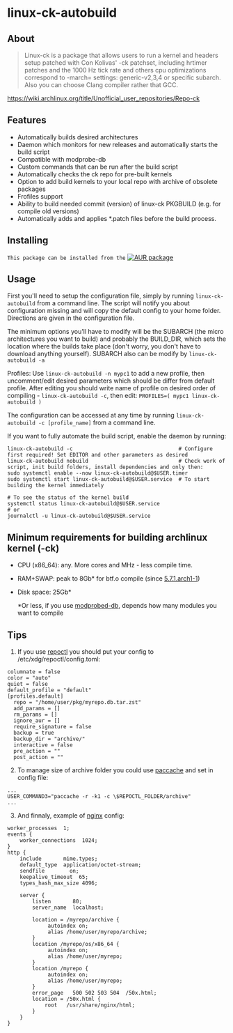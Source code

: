 # linux-ck-autobuild
## About
> Linux-ck is a package that allows users to run a kernel and headers setup patched with Con Kolivas' -ck patchset, including hrtimer patches and the 1000 Hz tick rate and others cpu optimizations correspond to -march= settings: generic-v2,3,4 or specific subarch. Also you can choose Clang compiler rather that GCC.

https://wiki.archlinux.org/title/Unofficial_user_repositories/Repo-ck

## Features

* Automatically builds desired architectures
* Daemon which monitors for new releases and automatically starts the build script
* Compatible with modprobe-db
* Custom commands that can be run after the build script
* Automatically checks the ck repo for pre-built kernels
* Option to add build kernels to your local repo with archive of obsolete packages
* Frofiles support
* Ability to build needed commit (version) of linux-ck PKGBUILD (e.g. for compile old versions)
* Automatically adds and applies *.patch files before the build process.

## Installing

``This package can be installed from the`` [![AUR package](https://repology.org/badge/version-for-repo/aur/linux-ck-autobuild.svg)](https://aur.archlinux.org/packages/linux-ck-autobuild)


## Usage
First you'll need to setup the configuration file, simply by running ``linux-ck-autobuild`` from a command line. The script will notify you about configuration missing and will copy the default config to your home folder. Directions are given in the configuration file.

The minimum options you'll have to modify will be the SUBARCH (the micro architectures you want to build) and probably the BUILD_DIR, which sets the location where the builds take place (don't worry, you don't have to download anything yourself). SUBARCH also can be modify by ``linux-ck-autobuild -a``

Profiles:
Use ``linux-ck-autobuild -n mypc1`` to add a new profile, then uncomment/edit desired parameters which should be differ from default profile. After editing you should write name of profile on desired order of compiling - ``linux-ck-autobuild -c``, then edit: ``PROFILES=( mypc1 linux-ck-autobuild )``

The configuration can be accessed at any time by running ``linux-ck-autobuild -c [profile_name]`` from a command line.

If you want to fully automate the build script, enable the daemon by running:
```
linux-ck-autobuild -c                                  # Configure first required! Set EDITOR and other parameters as desired
linux-ck-autobuild nobuild                             # Check work of script, init build folders, install dependencies and only then:
sudo systemctl enable --now linux-ck-autobuild@$USER.timer
sudo systemctl start linux-ck-autobuild@$USER.service  # To start building the kernel immediately

# To see the status of the kernel build
systemctl status linux-ck-autobuild@$USER.service
# or
journalctl -u linux-ck-autobuild@$USER.service
```
## Minimum requirements for building archlinux kernel (-ck)
* CPU (x86_64): any. More cores and MHz - less compile time.
* RAM+SWAP: peak to 8Gb* for btf.o compile (since [5.7.1.arch1-1](https://gitlab.archlinux.org/archlinux/packaging/packages/linux/-/commit/2db27e8ef8a6ca7c801082dcad3ad3ddf42c424d))
* Disk space: 25Gb*

  *Or less, if you use [modprobed-db](https://wiki.archlinux.org/title/Modprobed-db), depends how many modules you want to compile


## Tips
1. If you use [repoctl](https://github.com/cassava/repoctl) you should put your config to /etc/xdg/repoctl/config.toml:
```console
columnate = false
color = "auto"
quiet = false
default_profile = "default"
[profiles.default]
  repo = "/home/user/pkg/myrepo.db.tar.zst"
  add_params = []
  rm_params = []
  ignore_aur = []
  require_signature = false
  backup = true
  backup_dir = "archive/"
  interactive = false
  pre_action = ""
  post_action = ""
```

2. To manage size of archive folder you could use [paccache](https://man.archlinux.org/man/paccache.8) and set in config file:
```console
...
USER_COMMAND3="paccache -r -k1 -c \$REPOCTL_FOLDER/archive"
...
```

3. And finnaly, example of [nginx](https://archlinux.org/packages/extra/x86_64/nginx-mainline/) config:
```console
worker_processes  1;
events {
    worker_connections  1024;
}
http {
    include       mime.types;
    default_type  application/octet-stream;
    sendfile        on;
    keepalive_timeout  65;
    types_hash_max_size 4096;
    
    server {
        listen       80;
        server_name  localhost;

        location = /myrepo/archive {
             autoindex on;
             alias /home/user/myrepo/archive;
        }
        location /myrepo/os/x86_64 {
             autoindex on;
             alias /home/user/myrepo;
        }
        location /myrepo {
             autoindex on;
             alias /home/user/myrepo;
        }
        error_page   500 502 503 504  /50x.html;
        location = /50x.html {
            root   /usr/share/nginx/html;
        }
    }
}
```
